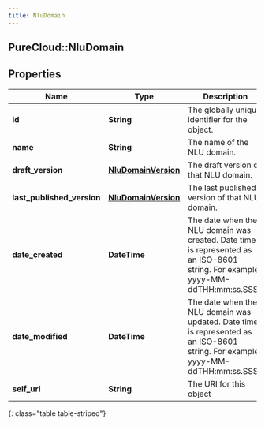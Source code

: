 ```yaml
---
title: NluDomain
---
```

## PureCloud::NluDomain

## Properties

|Name | Type | Description | Notes|
|------------ | ------------- | ------------- | -------------|
| **id** | **String** | The globally unique identifier for the object. | [optional] |
| **name** | **String** | The name of the NLU domain. | |
| **draft_version** | [**NluDomainVersion**](NluDomainVersion.html) | The draft version of that NLU domain. | [optional] |
| **last_published_version** | [**NluDomainVersion**](NluDomainVersion.html) | The last published version of that NLU domain. | [optional] |
| **date_created** | **DateTime** | The date when the NLU domain was created. Date time is represented as an ISO-8601 string. For example: yyyy-MM-ddTHH:mm:ss.SSSZ | [optional] |
| **date_modified** | **DateTime** | The date when the NLU domain was updated. Date time is represented as an ISO-8601 string. For example: yyyy-MM-ddTHH:mm:ss.SSSZ | [optional] |
| **self_uri** | **String** | The URI for this object | [optional] |
{: class="table table-striped"}


